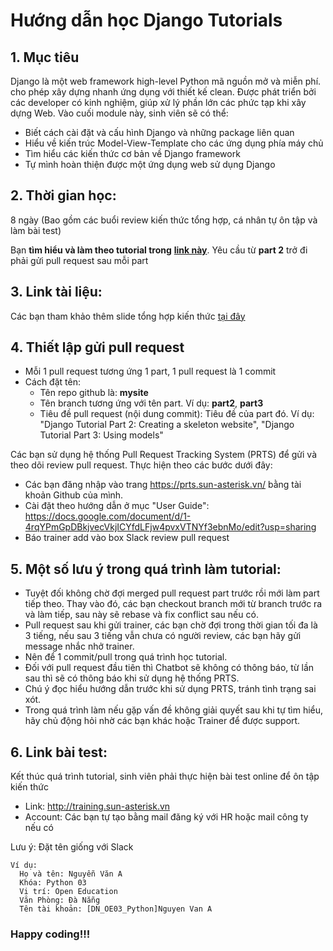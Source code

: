 # Hướng dẫn học Django Tutorials

## 1. Mục tiêu
Django là một web framework high-level Python mã nguồn mở và miễn phí. cho phép xây dựng nhanh ứng dụng với thiết kế clean. Được phát triển bởi các developer có kinh nghiệm, giúp xử lý phần lớn các phức tạp khi xây dựng Web. Vào cuối module này, sinh viên sẽ có thể:
  - Biết cách cài đặt và cấu hình Django và những package liên quan
  - Hiểu về kiến ​​trúc Model-View-Template cho các ứng dụng phía máy chủ
  - Tìm hiểu các kiến thức cơ bản về Django framework
  - Tự mình hoàn thiện được một ứng dụng web sử dụng Django

## 2. Thời gian học:
8 ngày (Bao gồm các buổi review kiến thức tổng hợp, cá nhân tự ôn tập và làm bài test)

Bạn **tìm hiểu và làm theo tutorial trong** [**link này**](https://developer.mozilla.org/en-US/docs/Learn/Server-side/Django). Yêu cầu từ **part 2** trở đi phải gửi pull request sau mỗi part

## 3. Link tài liệu:
  Các bạn tham khảo thêm slide tổng hợp kiến thức [tại đây](https://drive.google.com/drive/folders/1EZqU_ZDROkBjO8rg3luFy0S41mbFxksZ?usp=sharing)

## 4. Thiết lập gửi pull request
- Mỗi 1 pull request tương ứng 1 part, 1 pull request là 1 commit
- Cách đặt tên:
  + Tên repo github là: **mysite**
  + Tên branch tương ứng với tên part. Ví dụ: **part2**, **part3**
  + Tiêu đề pull request (nội dung commit): Tiêu đề của part đó.
    Ví dụ: "Django Tutorial Part 2: Creating a skeleton website", "Django Tutorial Part 3: Using models"

Các bạn sử dụng hệ thống Pull Request Tracking System (PRTS) để gửi và theo dõi review pull request. Thực hiện theo các bước dưới đây:
- Các bạn đăng nhập vào trang https://prts.sun-asterisk.vn/ bằng tài khoản Github của mình.
- Cài đặt theo hướng dẫn ở mục "User Guide": https://docs.google.com/document/d/1-4rqYPmGpDBkjvecVkjICYfdLFjw4pvxVTNYf3ebnMo/edit?usp=sharing
- Báo trainer add vào box Slack review pull request

## 5. Một số lưu ý trong quá trình làm tutorial:
- Tuyệt đối không chờ đợi merged pull request part trước rồi mới làm part tiếp theo. Thay vào đó, các bạn checkout branch mới từ branch trước ra và làm tiếp, sau này sẽ rebase và fix conflict sau nếu có.
- Pull request sau khi gửi trainer, các bạn chờ đợi trong thời gian tối đa là 3 tiếng, nếu sau 3 tiếng vẫn chưa có người review, các bạn hãy gửi message nhắc nhở trainer.
- Nên để 1 commit/pull trong quá trình học tutorial.
- Đối với pull request đầu tiên thì Chatbot sẽ không có thông báo, từ lần sau thì sẽ có thông báo khi sử dụng hệ thống PRTS.
- Chú ý đọc hiểu hướng dẫn trước khi sử dụng PRTS, tránh tình trạng sai xót.
- Trong quá trình làm nếu gặp vấn đề không giải quyết sau khi tự tìm hiểu, hãy chủ động hỏi nhờ các bạn khác hoặc Trainer để được support.

## 6. Link bài test:
Kết thúc quá trình tutorial, sinh viên phải thực hiện bài test online để ôn tập kiến thức
  - Link: http://training.sun-asterisk.vn
  - Account: Các bạn tự tạo bằng mail đăng ký với HR hoặc mail công ty nếu có

Lưu ý: Đặt tên giống với Slack
```
Ví dụ:
  Họ và tên: Nguyễn Văn A
  Khóa: Python 03
  Vị trí: Open Education
  Văn Phòng: Đà Nẵng
  Tên tài khoản: [DN_OE03_Python]Nguyen Van A
```
### Happy coding!!!
